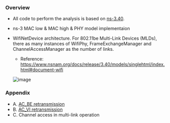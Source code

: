 ### Overview
* All code to perform the analysis is based on [ns-3.40](https://www.nsnam.org/releases/ns-3-40/).
* ns-3 MAC low & MAC high & PHY model implementaion
* WifiNetDevice architecture. For 802.11be Multi-Link Devices (MLDs), there as many instances of WifiPhy, FrameExchangeManager and ChannelAccessManager as the number of links.
  * Reference: https://www.nsnam.org/docs/release/3.40/models/singlehtml/index.html#document-wifi
    
  ![image](https://www.nsnam.org/docs/release/3.40/models/singlehtml/_images/WifiArchitecture.png)

### Appendix
* A. [AC_BE retransmission](https://github.com/violet0929/mlo_analysis/blob/main/ns3-analyzer/code_analysis/Appendix_A.md)
* B. [AC_VI retransmission](https://github.com/violet0929/mlo_analysis/blob/main/ns3-analyzer/code_analysis/Appendix_B.md)
* C. Channel access in multi-link operation
